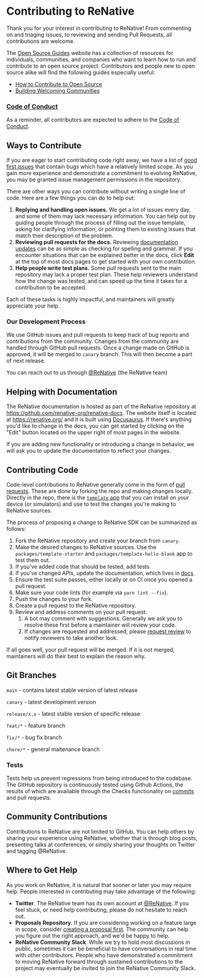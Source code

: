 # Contributing to ReNative

Thank you for your interest in contributing to ReNative! From commenting on and triaging issues, to reviewing and sending Pull Requests, all contributions are welcome.

The [Open Source Guides](https://opensource.guide/) website has a collection of resources for individuals, communities, and companies who want to learn how to run and contribute to an open source project. Contributors and people new to open source alike will find the following guides especially useful:

- [How to Contribute to Open Source](https://opensource.guide/how-to-contribute/)
- [Building Welcoming Communities](https://opensource.guide/building-community/)

### [Code of Conduct](CODE_OF_CONDUCT.md)

As a reminder, all contributors are expected to adhere to the [Code of Conduct](CODE_OF_CONDUCT.md).

## Ways to Contribute

If you are eager to start contributing code right away, we have a list of [good first issues](https://github.com/renative-org/renative/labels/good%20first%20issue) that contain bugs which have a relatively limited scope. As you gain more experience and demonstrate a commitment to evolving ReNative, you may be granted issue management permissions in the repository.

There are other ways you can contribute without writing a single line of code. Here are a few things you can do to help out:

1. **Replying and handling open issues.** We get a lot of issues every day, and some of them may lack necessary information. You can help out by guiding people through the process of filling out the issue template, asking for clarifying information, or pointing them to existing issues that match their description of the problem.
2. **Reviewing pull requests for the docs.** Reviewing [documentation updates](https://github.com/renative-org/renative/pulls) can be as simple as checking for spelling and grammar. If you encounter situations that can be explained better in the docs, click **Edit** at the top of most docs pages to get started with your own contribution.
3. **Help people write test plans.** Some pull requests sent to the main repository may lack a proper test plan. These help reviewers understand how the change was tested, and can speed up the time it takes for a contribution to be accepted.

Each of these tasks is highly impactful, and maintainers will greatly appreciate your help.

### Our Development Process

We use GitHub issues and pull requests to keep track of bug reports and contributions from the community. Changes from the community are handled through GitHub pull requests. Once a change made on GitHub is approved, it will be merged to `canary` branch. This will then become a part of next release.

You can reach out to us through [@ReNative](http://twitter.com/ReNative) (the ReNative team)

## Helping with Documentation

The ReNative documentation is hosted as part of the ReNative repository at https://github.com/renative-org/renative-docs. The website itself is located at <https://renative.org/> and it is built using [Docusaurus](https://docusaurus.io/). If there's anything you'd like to change in the docs, you can get started by clicking on the "Edit" button located on the upper right of most pages in the website.

If you are adding new functionality or introducing a change in behavior, we will ask you to update the documentation to reflect your changes.

## Contributing Code

Code-level contributions to ReNative generally come in the form of [pull requests](https://help.github.com/en/articles/about-pull-requests). These are done by forking the repo and making changes locally. Directly in the repo, there is the [`template` app](/packages/template) that you can install on your device (or simulators) and use to test the changes you're making to ReNative sources.

The process of proposing a change to ReNative SDK can be summarized as follows:

1. Fork the ReNative repository and create your branch from `canary`.
2. Make the desired changes to ReNative sources. Use the `packages/template-starter` and `packages/template-hello-blank` app to test them out.
3. If you've added code that should be tested, add tests.
4. If you've changed APIs, update the documentation, which lives in [docs](https://github.com/renative-org/renative-docs).
5. Ensure the test suite passes, either locally or on CI once you opened a pull request.
6. Make sure your code lints (for example via `yarn lint --fix`).
7. Push the changes to your fork.
8. Create a pull request to the ReNative repository.
9. Review and address comments on your pull request.
   1. A bot may comment with suggestions. Generally we ask you to resolve these first before a maintainer will review your code.
   2. If changes are requested and addressed, please [request review](https://docs.github.com/en/github/collaborating-with-pull-requests/proposing-changes-to-your-work-with-pull-requests/requesting-a-pull-request-review) to notify reviewers to take another look.

If all goes well, your pull request will be merged. If it is not merged, maintainers will do their best to explain the reason why.

## Git Branches

`main` - contains latest stable version of latest release

`canary` - latest development version

`release/x.x` - latest stable version of specific release

`feat/*` - feature branch

`fix/*` - bug fix branch

`chore/*` - general maitenance branch

### Tests

Tests help us prevent regressions from being introduced to the codebase. The GitHub repository is continuously tested using Github Actions, the results of which are available through the Checks functionality on [commits](https://github.com/renative-org/renative/commits/HEAD) and pull requests.

## Community Contributions

Contributions to ReNative are not limited to GitHub. You can help others by sharing your experience using ReNative, whether that is through blog posts, presenting talks at conferences, or simply sharing your thoughts on Twitter and tagging @ReNative.

## Where to Get Help

As you work on ReNative, it is natural that sooner or later you may require help. People interested in contributing may take advantage of the following:

- **Twitter**. The ReNative team has its own account at [@ReNative](https://twitter.com/ReNative). If you feel stuck, or need help contributing, please do not hesitate to reach out.
- **Proposals Repository**. If you are considering working on a feature large in scope, consider [creating a proposal first](https://github.com/renative-org/renative/discussions). The community can help you figure out the right approach, and we'd be happy to help.
- **ReNative Community Slack**. While we try to hold most discussions in public, sometimes it can be beneficial to have conversations in real time with other contributors. People who have demonstrated a commitment to moving ReNative forward through sustained contributions to the project may eventually be invited to join the ReNative Community Slack.
